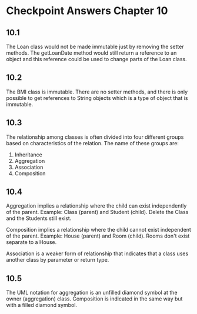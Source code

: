 # Checkpoint Answers Chapter 10 #
## 10.1 ##
The Loan class would not be made immutable just by removing the setter methods. The getLoanDate method would still return a reference to an object and this reference could be used to change parts of the Loan class.  

## 10.2 ##
The BMI class is immutable. There are no setter methods, and there is only possible to get references to String objects which is a type of object that is immutable.

## 10.3 ##
The relationship among classes is often divided into four different groups based on characteristics of the relation. The name of these groups are:  
1. Inheritance  
2. Aggregation  
3. Association  
4. Composition  

## 10.4 ##
Aggregation implies a relationship where the child can exist independently of the parent. Example: Class (parent) and Student (child). Delete the Class and the Students still exist.  

Composition implies a relationship where the child cannot exist independent of the parent. Example: House (parent) and Room (child). Rooms don't exist separate to a House.  

Association is a weaker form of relationship that indicates that a class uses another class by parameter or return type.  

## 10.5 ##
The UML notation for aggregation is an unfilled diamond symbol at the owner (aggregation) class. Composition is indicated in the same way but with a filled diamond symbol.  


